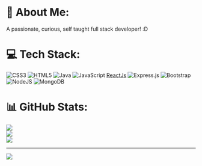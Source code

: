 # 💫 About Me:
A passionate, curious, self taught full stack developer! :D 


# 💻 Tech Stack:
![CSS3](https://img.shields.io/badge/css3-%231572B6.svg?style=for-the-badge&logo=css3&logoColor=white) ![HTML5](https://img.shields.io/badge/html5-%23E34F26.svg?style=for-the-badge&logo=html5&logoColor=white) ![Java](https://img.shields.io/badge/java-%23ED8B00.svg?style=for-the-badge&logo=java&logoColor=white) ![JavaScript](https://img.shields.io/badge/javascript-%23323330.svg?style=for-the-badge&logo=javascript&logoColor=%23F7DF1E) [ReactJs](https://img.shields.io/badge/reactjs-%23ED8B00.svg?style=for-the-badge&logo=reactjs&logoColor=white) ![Express.js](https://img.shields.io/badge/express.js-%23404d59.svg?style=for-the-badge&logo=express&logoColor=%2361DAFB) ![Bootstrap](https://img.shields.io/badge/bootstrap-%23563D7C.svg?style=for-the-badge&logo=bootstrap&logoColor=white) ![NodeJS](https://img.shields.io/badge/node.js-6DA55F?style=for-the-badge&logo=node.js&logoColor=white) ![MongoDB](https://img.shields.io/badge/MongoDB-%234ea94b.svg?style=for-the-badge&logo=mongodb&logoColor=white)
# 📊 GitHub Stats:
![](https://github-readme-stats.vercel.app/api?username=sswadi&theme=blue-green&hide_border=true&include_all_commits=true&count_private=true)<br/>
![](https://github-readme-streak-stats.herokuapp.com/?user=sswadi&theme=blue-green&hide_border=true)<br/>
![](https://github-readme-stats.vercel.app/api/top-langs/?username=sswadi&theme=blue-green&hide_border=true&include_all_commits=true&count_private=true&layout=compact)

---
[![](https://visitcount.itsvg.in/api?id=sswadi&icon=0&color=1)](https://visitcount.itsvg.in)


<!-- Proudly created with GPRM ( https://gprm.itsvg.in ) -->
